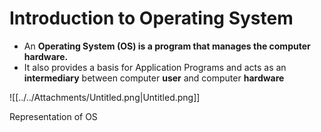 # Introduction to Operating System

- An **Operating System (OS) is a program that manages the computer hardware.**
- It also provides a basis for Application Programs and acts as an **intermediary** between computer **user** and computer **hardware**

![[../../Attachments/Untitled.png|Untitled.png]]

Representation of OS